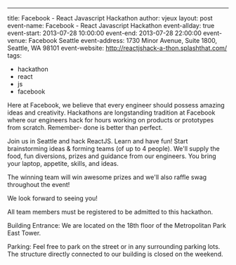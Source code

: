 ---
title: Facebook - React Javascript Hackathon
author: vjeux
layout: post
event-name: Facebook - React Javascript Hackathon
event-allday: true
event-start: 2013-07-28 10:00:00
event-end: 2013-07-28 22:00:00
event-venue: Facebook Seattle
event-address: 1730 Minor Avenue, Suite 1800, Seattle, WA 98101
event-website: http://reactjshack-a-thon.splashthat.com/
tags:
- hackathon
- react
- js
- facebook

Here at Facebook, we believe that every engineer should possess amazing ideas and creativity. Hackathons are longstanding tradition at Facebook where our engineers hack for hours working on products or prototypes from scratch. Remember- done is better than perfect.

Join us in Seattle and hack ReactJS. Learn and have fun! Start brainstorming ideas & forming teams (of up to 4 people). We'll supply the food, fun diversions, prizes and guidance from our engineers. You bring your laptop, appetite, skills, and ideas.

The winning team will win awesome prizes and we'll also raffle swag throughout the event!

We look forward to seeing you!

All team members must be registered to be admitted to this hackathon.

Building Entrance: We are located on the 18th floor of the Metropolitan Park East Tower.

Parking: Feel free to park on the street or in any surrounding parking lots. The structure directly connected to our building is closed on the weekend.
